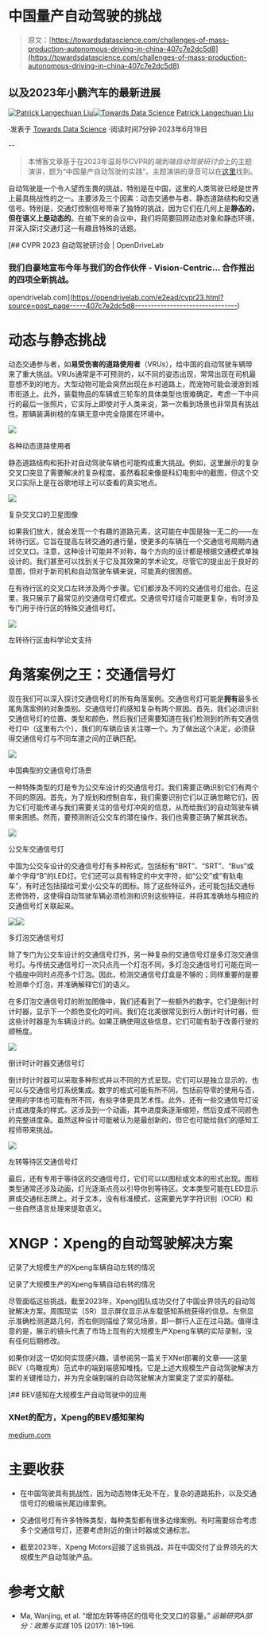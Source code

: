 # 中国量产自动驾驶的挑战

> 原文：[https://towardsdatascience.com/challenges-of-mass-production-autonomous-driving-in-china-407c7e2dc5d8](https://towardsdatascience.com/challenges-of-mass-production-autonomous-driving-in-china-407c7e2dc5d8)

## 以及2023年小鹏汽车的最新进展

[](https://medium.com/@patrickllgc?source=post_page-----407c7e2dc5d8--------------------------------)[![Patrick Langechuan Liu](../Images/fecbf85146a9bde21e6b2251538ddd65.png)](https://medium.com/@patrickllgc?source=post_page-----407c7e2dc5d8--------------------------------)[](https://towardsdatascience.com/?source=post_page-----407c7e2dc5d8--------------------------------)[![Towards Data Science](../Images/a6ff2676ffcc0c7aad8aaf1d79379785.png)](https://towardsdatascience.com/?source=post_page-----407c7e2dc5d8--------------------------------) [Patrick Langechuan Liu](https://medium.com/@patrickllgc?source=post_page-----407c7e2dc5d8--------------------------------)

·发表于 [Towards Data Science](https://towardsdatascience.com/?source=post_page-----407c7e2dc5d8--------------------------------) ·阅读时间7分钟·2023年6月19日

--

> 本博客文章基于在2023年温哥华CVPR的*端到端自动驾驶研讨会*上的主题演讲，题为“中国量产自动驾驶的实践”。主题演讲的录音可以在[这里](https://www.youtube.com/watch?v=d6ucRgDDUWQ&t=162s)找到。

自动驾驶是一个令人望而生畏的挑战，特别是在中国，这里的人类驾驶已经是世界上最具挑战性的之一。主要涉及三个因素：动态交通参与者、静态道路结构和交通信号。特别是，交通灯控制信号带来了独特的挑战，因为它们在几何上是**静态的，但在语义上是动态的**。在接下来的会议中，我们将简要回顾动态对象和静态环境，并深入探讨交通灯这一有趣且特殊的话题。

[](https://opendrivelab.com/e2ead/cvpr23.html?source=post_page-----407c7e2dc5d8--------------------------------) [## CVPR 2023 自动驾驶研讨会 | OpenDriveLab

### 我们自豪地宣布今年与我们的合作伙伴 - Vision-Centric… 合作推出的四项全新挑战。

opendrivelab.com](https://opendrivelab.com/e2ead/cvpr23.html?source=post_page-----407c7e2dc5d8--------------------------------)

# 动态与静态挑战

动态交通参与者，如**易受伤害的道路使用者**（VRUs），给中国的自动驾驶车辆带来了重大挑战。VRUs通常是不可预测的，以不同的姿态出现，常常出现在司机最意想不到的地方。大型动物可能会突然出现在乡村道路上，而宠物可能会漫游到城市街道上。此外，装载物品的车辆或三轮车的具体类型也很难确定。考虑一下中间行的最后一张照片，它实际上即使对于人类来说，第一次看到场景也非常具有挑战性。那辆装满树枝的车辆无意中完全隐匿在环境中。

![](../Images/e593016774ca57a7d9bd79542b2ccf86.png)

各种动态道路使用者

静态道路结构和拓扑对自动驾驶车辆也可能构成重大挑战。例如，这里展示的复杂交叉口突显了需要解决的复杂程度。虽然看起来像是科幻电影中的截图，但这个交叉口实际上是在谷歌地球上可以查看的真实地点。

![](../Images/02c749d1edc113b9a0242a7f28730321.png)

复杂交叉口的卫星图像

如果我们放大，就会发现一个有趣的道路元素，这可能在中国是独一无二的——左转待行区。它旨在提高左转交通的通行量，使更多的车辆在一个交通信号周期内通过交叉口。注意，这种设计可能并不对称，每个方向的设计都是根据交通模式单独设计的。我们甚至可以找到关于它及其效果的学术论文。尽管它的提出出于良好的意图，但对于新司机和自动驾驶车辆来说，可能真的很困惑。

在有待行区的交叉口左转涉及两个步骤。它们都涉及不同的交通信号灯组合。在这里，我只展示了最常见的交通信号灯模式。交通信号灯组合可能更复杂，有时涉及专门用于待行区的特殊交通信号灯。

![](../Images/ed15ee849253954d45287d38904b6034.png)

左转待行区由科学论文支持

# **角落案例之王**：交通信号灯

现在我们可以深入探讨交通信号灯的所有角落案例。交通信号灯可能是**拥有**最多长尾角落案例的对象类别。交通信号灯的感知复杂有两个原因。首先，我们必须识别交通信号灯的位置、类型和颜色，然后我们还需要知道在我们检测到的所有交通信号灯中（这里有六个），我们的车辆应该关注哪一个。为了做出这个决定，必须获得交通信号灯与不同车道之间的正确匹配。

![](../Images/78e27f4e124e743c9f52e4f8b1189864.png)

中国典型的交通信号灯场景

一种特殊类型的灯是专为公交车设计的交通信号灯。我们需要正确识别它们有两个不同的原因。首先，为了规划和控制自车，我们需要识别它们以正确忽略它们，因为它们可能传递与我们需要关注的信号灯冲突的信息，从而给我们的自动驾驶车辆带来困惑。然而，要预测附近公交车的潜在操作，我们也需要正确了解其状态。

![](../Images/4553b793d5dd087ce156adb5fcd7621a.png)

公交车交通信号灯

中国为公交车设计的交通信号灯有多种形式，包括标有“BRT”、“SRT”、“Bus”或单个字母“B”的LED灯。它们还可以具有特定的中文字符，如“公交”或“有轨电车”，有时还包括描绘可爱小公交车的图标。除了这些特征外，还可能包括交通标志修饰符，这使得自动驾驶车辆必须检测和识别这些特征，并将其准确地与相应的交通信号灯关联起来。

![](../Images/d6d4b9b976ce531654ee81cbac2c5187.png)![](../Images/a9e8bcf4d0eaa38fb361fec003fcf54d.png)

多灯泡交通信号灯

除了专门为公交车设计的交通信号灯外，另一种复杂的交通信号灯是多灯泡交通信号灯。与传统交通信号灯一次只点亮一个灯泡不同，多灯泡交通信号灯可能在同一个插座中同时点亮多个灯泡。因此，检测交通信号灯盒是不够的；同样重要的是要检测单个灯泡，并准确解释它们的语义。

在多灯泡交通信号灯的附加图像中，我们还看到了一些额外的数字。它们是倒计时计时器，显示下一个颜色变化的时间。我们在北美很常见到行人倒计时计时器，但这些计时器是为车辆设计的。如果正确使用这些信息，它们可能有助于改善行驶的顺畅度。

![](../Images/06c0ed3ce0bd0fc3a828e2925f86c6a3.png)

倒计时计时器交通信号灯

倒计时计时器可以采取多种形式并以不同的方式呈现。它们可以是独立显示的，也可以与交通信号灯系统集成。数字的格式可能有所不同，包括前导零的使用与否，使用的字体也可能有所不同，有些字体更具艺术性。此外，还有一些交通信号灯设计成进度条的样式。这涉及到一个动画，其中进度条逐渐缩短，然后变成不同颜色的完整进度条。虽然这种设计可能被认为是最创新的，但它也可能给我们的感知工程师带来挑战。

![](../Images/9a530fb0bf4176a42bdef67befe2e7a3.png)

左转等待区交通信号灯

最后，还有专用于等待区的交通信号灯，它们可以以图标或文本的形式出现。图标类型通常还涉及动画，灯光逐渐点亮以引导你到等待区。文本类型可能在LED显示屏或交通标志牌上。对于文本，没有标准模式，这需要光学字符识别（OCR）和一些自然语言处理来提取语义。

# XNGP：Xpeng的自动驾驶解决方案

记录了大规模生产的Xpeng车辆自动左转的情况

记录了大规模生产的Xpeng车辆自动右转的情况

尽管面临这些挑战，截至2023年，Xpeng团队成功交付了中国业界领先的自动驾驶解决方案。周围现实（SR）显示屏仅显示从车载感知系统获得的信息。左侧显示准确检测道路几何，而右侧则描绘了常见场景，即一群行人正在过马路。值得注意的是，展示的镜头代表了市场上现有的大规模生产Xpeng车辆的实际录制，没有任何后期修改。

如果你对这一切如何实现感兴趣，请参阅另一篇关于XNet部署的文章——这是BEV（鸟瞰视角）范式中的端到端感知堆栈。它是上述大规模生产自动驾驶解决方案的关键推动力，并为完全端到端的自动驾驶解决方案奠定了坚实的基础。

[](https://medium.com/@patrickllgc/bev-perception-in-mass-production-autonomous-driving-c6e3f1e46ae0?source=post_page-----407c7e2dc5d8--------------------------------) [## BEV感知在大规模生产自动驾驶中的应用

### XNet的配方，Xpeng的BEV感知架构

[medium.com](https://medium.com/@patrickllgc/bev-perception-in-mass-production-autonomous-driving-c6e3f1e46ae0?source=post_page-----407c7e2dc5d8--------------------------------)

# 主要收获

+   在中国驾驶具有挑战性，因为动态物体无处不在，复杂的道路拓扑，以及交通信号灯的极端长尾边缘案例。

+   交通信号灯有许多特殊类型，每种类型都有很多边缘案例。有时需要综合考虑多个交通信号灯，还要考虑附近的倒计时器或交通标志。

+   截至2023年，Xpeng Motors迎接了这些挑战，并在中国交付了业界领先的大规模生产自动驾驶产品。

# 参考文献

+   Ma, Wanjing, et al. “增加左转等待区的信号化交叉口的容量。” *运输研究A部分：政策与实践* 105 (2017): 181–196.
